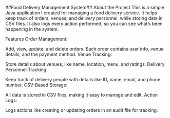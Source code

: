 ##Food Delivery Management System##
About the Project
This is a simple Java application I created for managing a food delivery service. It helps keep track of orders, venues, and delivery personnel, while storing data in CSV files. 
It also logs every action performed, so you can see what’s been happening in the system.

Features
Order Management:

Add, view, update, and delete orders.
Each order contains user info, venue details, and the payment method.
Venue Tracking:

Store details about venues, like name, location, menu, and ratings.
Delivery Personnel Tracking:

Keep track of delivery people with details like ID, name, email, and phone number.
CSV-Based Storage:

All data is stored in CSV files, making it easy to manage and edit.
Action Logs:

Logs actions like creating or updating orders in an audit file for tracking.
